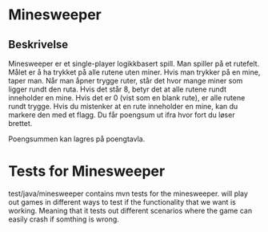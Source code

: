 # Minesweeper

Beskrivelse
- 
Minesweeper er et single-player logikkbasert spill. Man spiller på et rutefelt. Målet er å ha trykket på alle rutene uten miner. Hvis man trykker på en mine, taper man. Når man åpner trygge ruter, står det hvor mange miner som ligger rundt den ruta. Hvis det står 8, betyr det at alle rutene rundt inneholder en mine. Hvis det er 0 (vist som en blank rute), er alle rutene rundt trygge. Hvis du mistenker at en rute inneholder en mine, kan du markere den med et flagg. Du får poengsum ut ifra hvor fort du løser brettet. 

Poengsummen kan lagres på poengtavla.

# Tests for Minesweeper

test/java/minesweeper contains mvn tests for the minesweeper. will play out games in different ways to test if the functionality that we want is working. Meaning that it tests out different scenarios where the game can easily crash if somthing is wrong.
